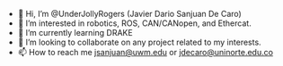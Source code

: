 - 👋 Hi, I’m @UnderJollyRogers (Javier Dario Sanjuan De Caro)
- 👀 I’m interested in robotics, ROS, CAN/CANopen, and Ethercat.
- 🌱 I’m currently learning DRAKE
- 💞️ I’m looking to collaborate on any project related to my interests. 
- 📫 How to reach me jsanjuan@uwm.edu or jdecaro@uninorte.edu.co

<!---
UnderJollyRogers/UnderJollyRogers is a ✨ special ✨ repository because its `README.md` (this file) appears on your GitHub profile.
You can click the Preview link to take a look at your changes.
--->
